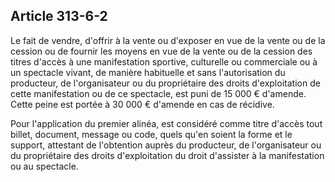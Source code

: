 Article 313-6-2
----
Le fait de vendre, d'offrir à la vente ou d'exposer en vue de la vente ou de la
cession ou de fournir les moyens en vue de la vente ou de la cession des titres
d'accès à une manifestation sportive, culturelle ou commerciale ou à un
spectacle vivant, de manière habituelle et sans l'autorisation du producteur, de
l'organisateur ou du propriétaire des droits d'exploitation de cette
manifestation ou de ce spectacle, est puni de 15 000 € d'amende. Cette peine est
portée à 30 000 € d'amende en cas de récidive.

Pour l'application du premier alinéa, est considéré comme titre d'accès tout
billet, document, message ou code, quels qu'en soient la forme et le support,
attestant de l'obtention auprès du producteur, de l'organisateur ou du
propriétaire des droits d'exploitation du droit d'assister à la manifestation ou
au spectacle.
